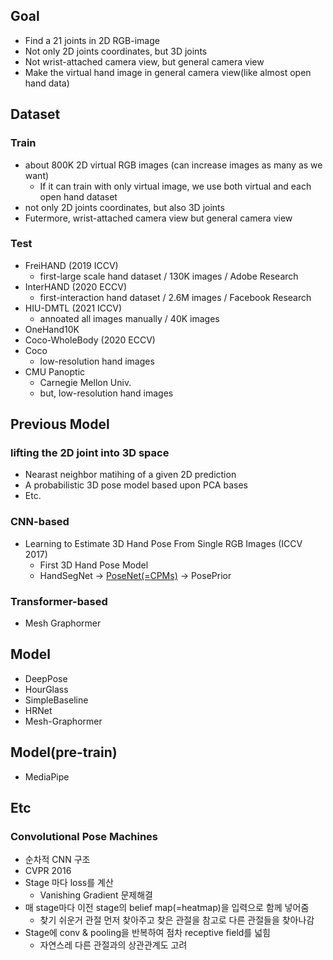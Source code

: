 ## Goal
  - Find a 21 joints in 2D RGB-image
  - Not only 2D joints coordinates, but 3D joints
  - Not wrist-attached camera view, but general camera view
  - Make the virtual hand image in general camera view(like almost open hand data)

## Dataset
### Train
- about 800K 2D virtual RGB images (can increase images as many as we want)
  - If it can train with only virtual image, we use both virtual and each open hand dataset
- not only 2D joints coordinates, but also 3D joints
- Futermore, wrist-attached camera view but general camera view
### Test
- FreiHAND (2019 ICCV) 
	- first-large scale hand dataset / 130K images / Adobe Research 
- InterHAND (2020 ECCV) 
	- first-interaction hand dataset / 2.6M images / Facebook Research 
- HIU-DMTL (2021 ICCV) 
	- annoated all images manually / 40K images 
- OneHand10K 
- Coco-WholeBody (2020 ECCV) 
- Coco 
	- low-resolution hand images 
- CMU Panoptic 
	- Carnegie Mellon Univ. 
	- but, low-resolution hand images 

## Previous Model
### lifting the 2D joint into 3D space
  -  Nearast neighbor matihing of a given 2D prediction
-  A probabilistic 3D pose model based upon PCA bases
  -  Etc.
### CNN-based
  - Learning to Estimate 3D Hand Pose From Single RGB Images (ICCV 2017)
    - First 3D Hand Pose Model
  	- HandSegNet -> [PoseNet(=CPMs)](#convolutional-pose-machines) -> PosePrior
				
### Transformer-based
  - Mesh Graphormer

## Model
  - DeepPose
  - HourGlass
  - SimpleBaseline
  - HRNet
  - Mesh-Graphormer

## Model(pre-train)
  - MediaPipe


## Etc
### Convolutional Pose Machines
- 순차적 CNN 구조
- CVPR 2016
- Stage 마다 loss를 계산 
  - Vanishing Gradient 문제해결
- 매 stage마다 이전 stage의 belief map(=heatmap)을 입력으로 함께 넣어줌
  - 찾기 쉬운거 관절 먼저 찾아주고 찾은 관절을 참고로 다른 관절들을 찾아나감
- Stage에 conv & pooling을 반복하여 점차 receptive field를 넓힘
  - 자연스레 다른 관절과의 상관관계도 고려
### 

